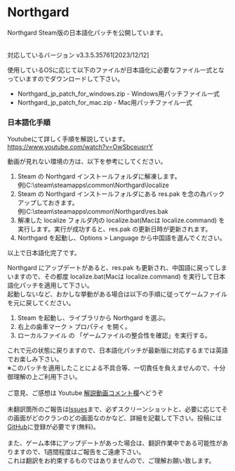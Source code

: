 # Northgard
Northgard Steam版の日本語化パッチを公開しています。<br /><br />

対応しているバージョン
v3.3.5.35761[2023/12/12]

使用しているOSに応じて以下のファイルが日本語化に必要なファイル一式となっていますのでダウンロードして下さい。<br />
- Northgard_jp_patch_for_windows.zip - Windows用パッチファイル一式
- Northgard_jp_patch_for_mac.zip     - Mac用パッチファイル一式

### 日本語化手順
Youtubeにて詳しく手順を解説しています。<br />
https://www.youtube.com/watch?v=OwSbceusrrY

動画が見れない環境の方は、以下を参考にしてください。
1. Steam の Northgard インストールフォルダに解凍します。例)C:\steam\steamapps\common\Northgard\localize
2. Steam の Northgard インストールフォルダにある res.pak を念の為バックアップしておきます。例)C:\steam\steamapps\common\Northgard\res.bak
3. 解凍した localize フォルダ内の localize.bat(Macは localize.command) を実行します。実行が成功すると、res.pak の更新日時が更新されます。
4. Northgard を起動し、Options > Language から中国語を選んでください。

以上で日本語化完了です。<br/>

Northgard にアップデートがあると、res.pak も更新され、中国語に戻ってしまいますので、その都度 localize.bat(Macは localize.command) を実行して日本語化パッチを適用して下さい。<br/>
起動しないなど、おかしな挙動がある場合は以下の手順に従ってゲームファイルを元に戻してください。
1. Steam を起動し、ライブラリから Northgard を選ぶ。
2. 右上の歯車マーク > プロパティ を開く。
3. ローカルファイル の 「ゲームファイルの整合性を確認」を実行する。

これで元の状態に戻りますので、日本語化パッチが最新版に対応するまでは英語でお楽しみ下さい。<br />
※このパッチを適用したことによる不具合等、一切責任を負えませんので、十分御理解の上ご利用下さい。<br />
<br />
ご意見、ご感想は Youtube [解説動画コメント欄](https://www.youtube.com/watch?v=OwSbceusrrY)へどうぞ<br /><br />
未翻訳箇所のご報告は[Issues](https://github.com/DaiGoTGaming/Northgard/issues)まで、必ずスクリーンショットと、必要に応じてその画面がどのクランのどの画面なのかなど、詳細を記載して下さい。投稿には[GitHub](https://github.com/)に登録が必要です(無料)。<br /><br />
また、ゲーム本体にアップデートがあった場合は、翻訳作業中である可能性がありますので、1週間程度はご報告をご遠慮下さい。<br />
これは翻訳をお約束するものではありませんので、ご理解お願い致します。
